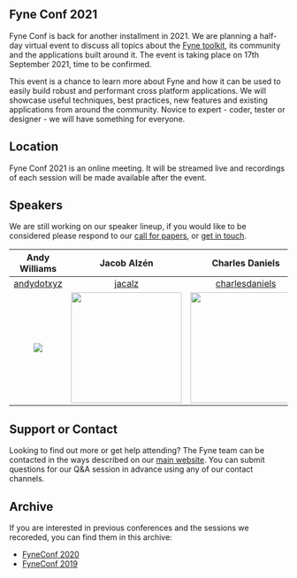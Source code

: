 ## Fyne Conf 2021

Fyne Conf is back for another installment in 2021.
We are planning a half-day virtual event to discuss all topics about the [Fyne toolkit](https://github.com/fyne-io/fyne), its community and the applications built around it.
The event is taking place on 17th September 2021, time to be confirmed.

This event is a chance to learn more about Fyne and how it can be used to
easily build robust and performant cross platform applications.
We will showcase useful techniques, best practices, new features and existing applications from around the community.
Novice to expert - coder, tester or designer - we will have something for everyone.

## Location

Fyne Conf 2021 is an online meeting. It will be streamed live and recordings of
each session will be made available after the event.

## Speakers

We are still working on our speaker lineup, if you would like to be considered please respond to our [call for papers](https://papercall.io/fyneconf2021), or [get in touch](https://fyne.io/#contact).

| Andy Williams | Jacob Alzén | Charles Daniels | Bob Shofner |
|:---:|:---:|:---:|:---:|
| [andydotxyz](https://twitter.com/andydotxyz) | [jacalz](https://github.com/jacalz) | [charlesdaniels](https://github.com/charlesdaniels)  |  |
| ![](https://pbs.twimg.com/profile_images/1067518795055579136/hqSGJjXC_200x200.jpg) | <img src="https://avatars3.githubusercontent.com/u/25466657?s=460&u=fd19b488f28032c9c5cf15eaf08536441d56ad93&v=4" width="200" /> | <img src="https://avatars.githubusercontent.com/u/11738895?v=4" width="200" />  |  |



## Support or Contact

Looking to find out more or get help attending? The Fyne team can be contacted
in the ways described on our [main website](https://fyne.io/#contact).
You can submit questions for our Q&A session in advance using any of our contact channels.


## Archive

If you are interested in previous conferences and the sessions we recoreded, you can find them in this archive:

* [FyneConf 2020](/archive/2020)
* [FyneConf 2019](/archive/2019)

